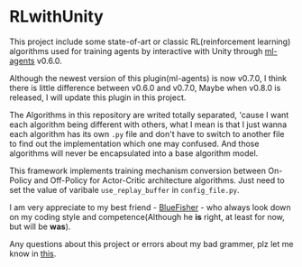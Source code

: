 # RLwithUnity

This project include some state-of-art or classic RL(reinforcement learning) algorithms used for training agents by interactive with Unity through [ml-agents](https://github.com/Unity-Technologies/ml-agents) v0.6.0.

Although the newest version of this plugin(ml-agents) is now v0.7.0, I think there is little difference between v0.6.0 and v0.7.0, Maybe when v0.8.0 is released, I will update this plugin in this project.

The Algorithms in this repository are writed totally separated, 'cause I want each algorithm being different with others, what I mean is that I just wanna each algorithm has its own `.py` file and don't have to switch to another file to find out the implementation which one may confused. And those algorithms will never be encapsulated into a base algorithm model.

This framework implements training mechanism conversion between On-Policy and Off-Policy for Actor-Critic architecture algorithms. Just need to set the value of varibale `use_replay_buffer` in `config_file.py`.

I am very appreciate to my best friend - [BlueFisher](https://github.com/BlueFisher) - who always look down on my coding style and competence(Although he **is** right, at least for now, but will be **was**).

Any questions about this project or errors about my bad grammer, plz let me know in [this](https://github.com/StepNeverStop/RLwithUnity/issues).